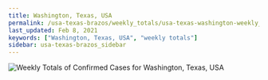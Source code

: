 ```yaml
---
title: Washington, Texas, USA
permalink: /usa-texas-brazos/weekly_totals/usa-texas-washington-weekly_totals.html
last_updated: Feb 8, 2021
keywords: ["Washington, Texas, USA", "weekly totals"]
sidebar: usa-texas-brazos_sidebar
---
```


![Weekly Totals of Confirmed Cases for Washington, Texas, USA](/covid_tracker/images/graphs/usa-texas-washington-weekly_totals_graph.png)

